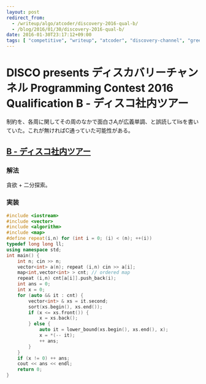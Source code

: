 ```yaml
---
layout: post
redirect_from:
  - /writeup/algo/atcoder/discovery-2016-qual-b/
  - /blog/2016/01/30/discovery-2016-qual-b/
date: 2016-01-30T23:17:12+09:00
tags: [ "competitive", "writeup", "atcoder", "discovery-channel", "greedy", "binary-search" ]
---
```


# DISCO presents ディスカバリーチャンネル Programming Contest 2016 Qualification B - ディスコ社内ツアー

制約を、各周に関してその周のなかで面白さ$A_i$が広義単調、と誤読してlisを書いていた。これが無ければC通っていた可能性がある。

## [B - ディスコ社内ツアー](https://beta.atcoder.jp/contests/discovery2016-qual/tasks/discovery_2016_qual_b)

### 解法

貪欲 + 二分探索。

### 実装

``` c++
#include <iostream>
#include <vector>
#include <algorithm>
#include <map>
#define repeat(i,n) for (int i = 0; (i) < (n); ++(i))
typedef long long ll;
using namespace std;
int main() {
    int n; cin >> n;
    vector<int> a(n); repeat (i,n) cin >> a[i];
    map<int,vector<int> > cnt; // ordered map
    repeat (i,n) cnt[a[i]].push_back(i);
    int ans = 0;
    int x = 0;
    for (auto && it : cnt) {
        vector<int> & xs = it.second;
        sort(xs.begin(), xs.end());
        if (x <= xs.front()) {
            x = xs.back();
        } else {
            auto it = lower_bound(xs.begin(), xs.end(), x);
            x = *(-- it);
            ++ ans;
        }
    }
    if (x != 0) ++ ans;
    cout << ans << endl;
    return 0;
}
```
